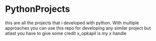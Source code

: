 # PythonProjects
this are all the projects that i developed with python. With multiple approaches 
you can use this repo for developing any similar project but atlast you have to give some credit 
x_opkapil is my x handle

